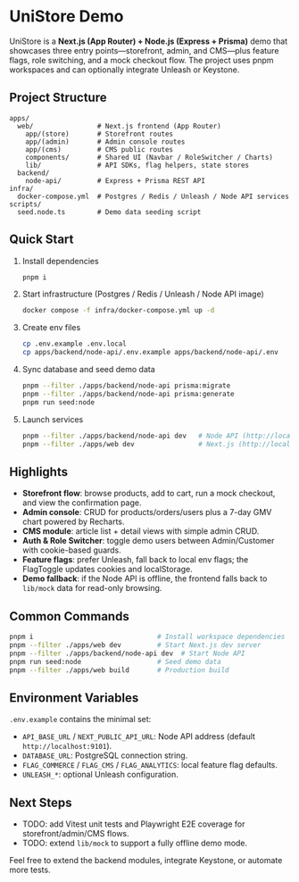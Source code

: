 # UniStore Demo

UniStore is a **Next.js (App Router) + Node.js (Express + Prisma)** demo that showcases three entry points—storefront, admin, and CMS—plus feature flags, role switching, and a mock checkout flow. The project uses pnpm workspaces and can optionally integrate Unleash or Keystone.

## Project Structure

```text
apps/
  web/                # Next.js frontend (App Router)
    app/(store)       # Storefront routes
    app/(admin)       # Admin console routes
    app/(cms)         # CMS public routes
    components/       # Shared UI (Navbar / RoleSwitcher / Charts)
    lib/              # API SDKs, flag helpers, state stores
  backend/
    node-api/         # Express + Prisma REST API
infra/
  docker-compose.yml  # Postgres / Redis / Unleash / Node API services
scripts/
  seed.node.ts        # Demo data seeding script
```

## Quick Start

1. Install dependencies
   ```bash
   pnpm i
   ```
2. Start infrastructure (Postgres / Redis / Unleash / Node API image)
   ```bash
   docker compose -f infra/docker-compose.yml up -d
   ```
3. Create env files
   ```bash
   cp .env.example .env.local
   cp apps/backend/node-api/.env.example apps/backend/node-api/.env
   ```
4. Sync database and seed demo data
   ```bash
   pnpm --filter ./apps/backend/node-api prisma:migrate
   pnpm --filter ./apps/backend/node-api prisma:generate
   pnpm run seed:node
   ```
5. Launch services
   ```bash
   pnpm --filter ./apps/backend/node-api dev   # Node API (http://localhost:9101)
   pnpm --filter ./apps/web dev                # Next.js (http://localhost:3000)
   ```

## Highlights

- **Storefront flow**: browse products, add to cart, run a mock checkout, and view the confirmation page.
- **Admin console**: CRUD for products/orders/users plus a 7-day GMV chart powered by Recharts.
- **CMS module**: article list + detail views with simple admin CRUD.
- **Auth & Role Switcher**: toggle demo users between Admin/Customer with cookie-based guards.
- **Feature flags**: prefer Unleash, fall back to local env flags; the FlagToggle updates cookies and localStorage.
- **Demo fallback**: if the Node API is offline, the frontend falls back to `lib/mock` data for read-only browsing.

## Common Commands

```bash
pnpm i                               # Install workspace dependencies
pnpm --filter ./apps/web dev         # Start Next.js dev server
pnpm --filter ./apps/backend/node-api dev  # Start Node API
pnpm run seed:node                   # Seed demo data
pnpm --filter ./apps/web build       # Production build
```

## Environment Variables

`.env.example` contains the minimal set:
- `API_BASE_URL` / `NEXT_PUBLIC_API_URL`: Node API address (default `http://localhost:9101`).
- `DATABASE_URL`: PostgreSQL connection string.
- `FLAG_COMMERCE` / `FLAG_CMS` / `FLAG_ANALYTICS`: local feature flag defaults.
- `UNLEASH_*`: optional Unleash configuration.

## Next Steps

- TODO: add Vitest unit tests and Playwright E2E coverage for storefront/admin/CMS flows.
- TODO: extend `lib/mock` to support a fully offline demo mode.

Feel free to extend the backend modules, integrate Keystone, or automate more tests.
